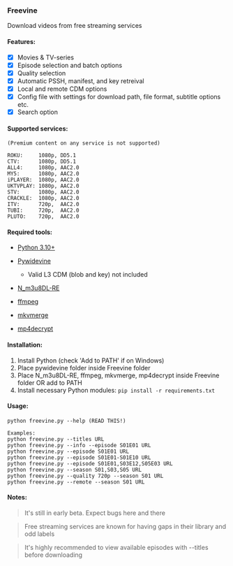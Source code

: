 ### Freevine
Download videos from free streaming services

#### Features:
- [x] Movies & TV-series
- [x] Episode selection and batch options
- [x] Quality selection
- [x] Automatic PSSH, manifest, and key retreival 
- [x] Local and remote CDM options
- [x] Config file with settings for download path, file format, subtitle options etc.
- [x] Search option

#### Supported services:
    (Premium content on any service is not supported)

    ROKU:     1080p, DD5.1
    CTV:      1080p, DD5.1
    ALL4:     1080p, AAC2.0
    MY5:      1080p, AAC2.0
    iPLAYER:  1080p, AAC2.0
    UKTVPLAY: 1080p, AAC2.0
    STV:      1080p, AAC2.0
    CRACKLE:  1080p, AAC2.0
    ITV:      720p,  AAC2.0
    TUBI:     720p,  AAC2.0
    PLUTO:    720p,  AAC2.0


#### Required tools:
* [Python 3.10+](https://www.python.org/)

* [Pywidevine](https://www.mediafire.com/file/y7o57xs6pazx0rc/pywidevine.zip/)

    * Valid L3 CDM (blob and key) not included

* [N_m3u8DL-RE](https://github.com/nilaoda/N_m3u8DL-RE/releases/)

* [ffmpeg](https://ffmpeg.org/)

* [mkvmerge](https://mkvtoolnix.download/downloads.html)

* [mp4decrypt](https://www.bento4.com/downloads/)

#### Installation:
1. Install Python (check 'Add to PATH' if on Windows)
2. Place pywidevine folder inside Freevine folder
3. Place N_m3u8DL-RE, ffmpeg, mkvmerge, mp4decrypt inside Freevine folder OR add to PATH
4. Install necessary Python modules: `pip install -r requirements.txt`

#### Usage:
    python freevine.py --help (READ THIS!)

    Examples:
    python freevine.py --titles URL
    python freevine.py --info --episode S01E01 URL
    python freevine.py --episode S01E01 URL
    python freevine.py --episode S01E01-S01E10 URL
    python freevine.py --episode S01E01,S03E12,S05E03 URL
    python freevine.py --season S01,S03,S05 URL
    python freevine.py --quality 720p --season S01 URL
    python freevine.py --remote --season S01 URL

#### Notes:
> It's still in early beta. Expect bugs here and there

> Free streaming services are known for having gaps in their library and odd labels

> It's highly recommended to view available episodes with --titles before downloading

    

